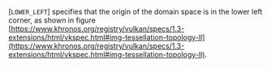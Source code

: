 [`LOWER_LEFT`] specifies that the origin
of the domain space is in the lower left corner, as shown in figure
[https://www.khronos.org/registry/vulkan/specs/1.3-extensions/html/vkspec.html#img-tessellation-topology-ll](https://www.khronos.org/registry/vulkan/specs/1.3-extensions/html/vkspec.html#img-tessellation-topology-ll).